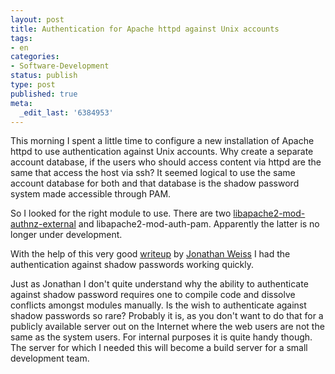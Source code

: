 ```yaml
---
layout: post
title: Authentication for Apache httpd against Unix accounts
tags:
- en
categories:
- Software-Development
status: publish
type: post
published: true
meta:
  _edit_last: '6384953'
---
```

<p>This morning I spent a little time to configure a new installation of Apache httpd to use authentication against Unix accounts. Why create a separate account database, if the users who should access content via httpd are the same that access the host via ssh? It seemed logical to use the same account database for both and that database is the shadow password system made accessible through PAM.</p>

<p>So I looked for the right module to use. There are two <a href="http://unixpapa.com/mod_auth_external.html">libapache2-mod-authnz-external</a> and libapache2-mod-auth-pam. Apparently the latter is no longer under development.</p>

<p>With the help of this very good <a href="http://blog.innerewut.de/2007/6/26/apache-2-2-authentication-with-mod_authnz_external">writeup</a> by <a href="http://blog.innerewut.de/">Jonathan Weiss</a> I had the authentication against shadow passwords working quickly.</p>

<p>Just as Jonathan I don't quite understand why the ability to authenticate against shadow password requires one to compile code and dissolve conflicts amongst modules manually. Is the wish to authenticate against shadow passwords so rare? Probably it is, as you don't want to do that for a publicly available server out on the Internet where the web users are not the same as the system users. For internal purposes it is quite handy though. The server for which I needed this will become a build server for a small development team.</p>
